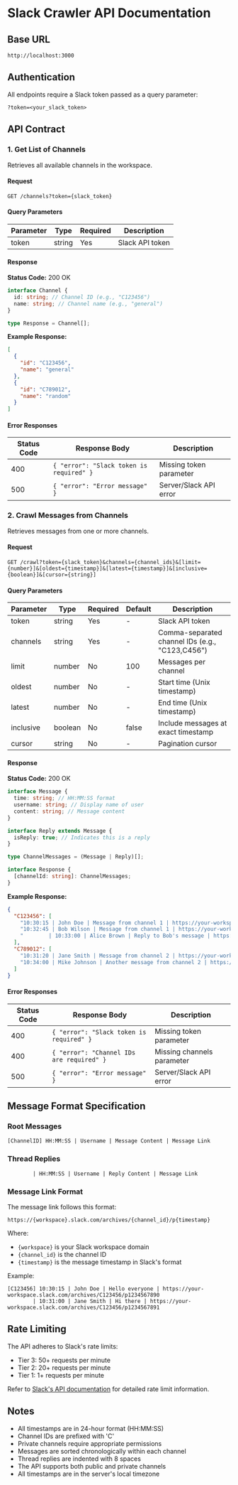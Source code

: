 # Slack Crawler API Documentation

## Base URL

```
http://localhost:3000
```

## Authentication

All endpoints require a Slack token passed as a query parameter:

```
?token=<your_slack_token>
```

## API Contract

### 1. Get List of Channels

Retrieves all available channels in the workspace.

#### Request

```http
GET /channels?token={slack_token}
```

#### Query Parameters

| Parameter | Type   | Required | Description     |
| --------- | ------ | -------- | --------------- |
| token     | string | Yes      | Slack API token |

#### Response

**Status Code:** 200 OK

```typescript
interface Channel {
  id: string; // Channel ID (e.g., "C123456")
  name: string; // Channel name (e.g., "general")
}

type Response = Channel[];
```

**Example Response:**

```json
[
  {
    "id": "C123456",
    "name": "general"
  },
  {
    "id": "C789012",
    "name": "random"
  }
]
```

#### Error Responses

| Status Code | Response Body                            | Description             |
| ----------- | ---------------------------------------- | ----------------------- |
| 400         | `{ "error": "Slack token is required" }` | Missing token parameter |
| 500         | `{ "error": "Error message" }`           | Server/Slack API error  |

### 2. Crawl Messages from Channels

Retrieves messages from one or more channels.

#### Request

```http
GET /crawl?token={slack_token}&channels={channel_ids}&[limit={number}]&[oldest={timestamp}]&[latest={timestamp}]&[inclusive={boolean}]&[cursor={string}]
```

#### Query Parameters

| Parameter | Type    | Required | Default | Description                                     |
| --------- | ------- | -------- | ------- | ----------------------------------------------- |
| token     | string  | Yes      | -       | Slack API token                                 |
| channels  | string  | Yes      | -       | Comma-separated channel IDs (e.g., "C123,C456") |
| limit     | number  | No       | 100     | Messages per channel                            |
| oldest    | number  | No       | -       | Start time (Unix timestamp)                     |
| latest    | number  | No       | -       | End time (Unix timestamp)                       |
| inclusive | boolean | No       | false   | Include messages at exact timestamp             |
| cursor    | string  | No       | -       | Pagination cursor                               |

#### Response

**Status Code:** 200 OK

```typescript
interface Message {
  time: string; // HH:MM:SS format
  username: string; // Display name of user
  content: string; // Message content
}

interface Reply extends Message {
  isReply: true; // Indicates this is a reply
}

type ChannelMessages = (Message | Reply)[];

interface Response {
  [channelId: string]: ChannelMessages;
}
```

**Example Response:**

```json
{
  "C123456": [
    "10:30:15 | John Doe | Message from channel 1 | https://your-workspace.slack.com/archives/C123456/p1234567890",
    "10:32:45 | Bob Wilson | Message from channel 1 | https://your-workspace.slack.com/archives/C123456/p1234567891",
    "        | 10:33:00 | Alice Brown | Reply to Bob's message | https://your-workspace.slack.com/archives/C123456/p1234567892"
  ],
  "C789012": [
    "10:31:20 | Jane Smith | Message from channel 2 | https://your-workspace.slack.com/archives/C789012/p1234567893",
    "10:34:00 | Mike Johnson | Another message from channel 2 | https://your-workspace.slack.com/archives/C789012/p1234567894"
  ]
}
```

#### Error Responses

| Status Code | Response Body                             | Description                |
| ----------- | ----------------------------------------- | -------------------------- |
| 400         | `{ "error": "Slack token is required" }`  | Missing token parameter    |
| 400         | `{ "error": "Channel IDs are required" }` | Missing channels parameter |
| 500         | `{ "error": "Error message" }`            | Server/Slack API error     |

## Message Format Specification

### Root Messages

```
[ChannelID] HH:MM:SS | Username | Message Content | Message Link
```

### Thread Replies

```
        | HH:MM:SS | Username | Reply Content | Message Link
```

### Message Link Format

The message link follows this format:

```
https://{workspace}.slack.com/archives/{channel_id}/p{timestamp}
```

Where:

- `{workspace}` is your Slack workspace domain
- `{channel_id}` is the channel ID
- `{timestamp}` is the message timestamp in Slack's format

Example:

```
[C123456] 10:30:15 | John Doe | Hello everyone | https://your-workspace.slack.com/archives/C123456/p1234567890
        | 10:31:00 | Jane Smith | Hi there | https://your-workspace.slack.com/archives/C123456/p1234567891
```

## Rate Limiting

The API adheres to Slack's rate limits:

- Tier 3: 50+ requests per minute
- Tier 2: 20+ requests per minute
- Tier 1: 1+ requests per minute

Refer to [Slack's API documentation](https://api.slack.com/docs/rate-limits) for detailed rate limit information.

## Notes

- All timestamps are in 24-hour format (HH:MM:SS)
- Channel IDs are prefixed with 'C'
- Private channels require appropriate permissions
- Messages are sorted chronologically within each channel
- Thread replies are indented with 8 spaces
- The API supports both public and private channels
- All timestamps are in the server's local timezone
